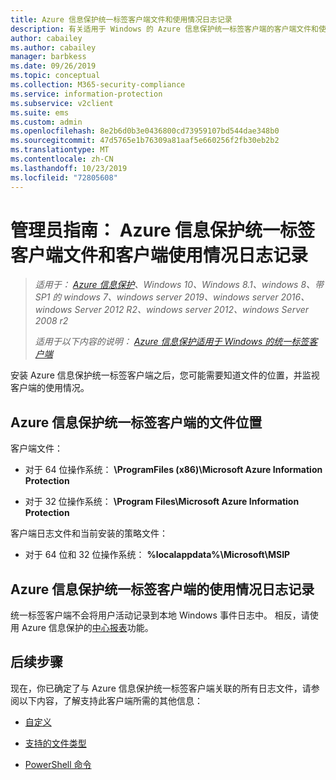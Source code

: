 ```yaml
---
title: Azure 信息保护统一标签客户端文件和使用情况日志记录
description: 有关适用于 Windows 的 Azure 信息保护统一标签客户端的客户端文件和使用情况日志记录的信息。
author: cabailey
ms.author: cabailey
manager: barbkess
ms.date: 09/26/2019
ms.topic: conceptual
ms.collection: M365-security-compliance
ms.service: information-protection
ms.subservice: v2client
ms.suite: ems
ms.custom: admin
ms.openlocfilehash: 8e2b6d0b3e0436800cd73959107bd544dae348b0
ms.sourcegitcommit: 47d5765e1b76309a81aaf5e660256f2fb30eb2b2
ms.translationtype: MT
ms.contentlocale: zh-CN
ms.lasthandoff: 10/23/2019
ms.locfileid: "72805608"
---
```

# <a name="admin-guide-azure-information-protection-unified-labeling-client-files-and-client-usage-logging"></a>管理员指南： Azure 信息保护统一标签客户端文件和客户端使用情况日志记录

>*适用于： [Azure 信息保护](https://azure.microsoft.com/pricing/details/information-protection)、Windows 10、Windows 8.1、windows 8、带 SP1 的 windows 7、windows server 2019、windows server 2016、windows Server 2012 R2、windows server 2012、windows Server 2008 r2*
>
> *适用于以下内容的说明： [Azure 信息保护适用于 Windows 的统一标签客户端](../faqs.md#whats-the-difference-between-the-azure-information-protection-client-and-the-azure-information-protection-unified-labeling-client)*

安装 Azure 信息保护统一标签客户端之后，您可能需要知道文件的位置，并监视客户端的使用情况。

## <a name="file-locations-for-the-azure-information-protection-unified-labeling-client"></a>Azure 信息保护统一标签客户端的文件位置

客户端文件：   

- 对于 64 位操作系统： **\ProgramFiles (x86)\Microsoft Azure Information Protection**

- 对于 32 位操作系统： **\Program Files\Microsoft Azure Information Protection**

客户端日志文件和当前安装的策略文件：

- 对于 64 位和 32 位操作系统： **%localappdata%\Microsoft\MSIP**


## <a name="usage-logging-for-the-azure-information-protection-unified-labeling-client"></a>Azure 信息保护统一标签客户端的使用情况日志记录

统一标签客户端不会将用户活动记录到本地 Windows 事件日志中。 相反，请使用 Azure 信息保护的[中心报表](../reports-aip.md)功能。 


## <a name="next-steps"></a>后续步骤
现在，你已确定了与 Azure 信息保护统一标签客户端关联的所有日志文件，请参阅以下内容，了解支持此客户端所需的其他信息：

- [自定义](clientv2-admin-guide-customizations.md)

- [支持的文件类型](clientv2-admin-guide-file-types.md)

- [PowerShell 命令](clientv2-admin-guide-powershell.md)

